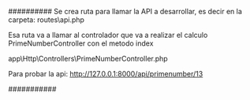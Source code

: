 ##########
Se crea ruta para llamar la API a desarrollar, es decir
en la carpeta: routes\api.php

Esa ruta va a llamar al controlador que va a realizar el calculo
PrimeNumberController con el metodo index

app\Http\Controllers\PrimeNumberController.php

Para probar la api: 
 http://127.0.0.1:8000/api/primenumber/13


###########
